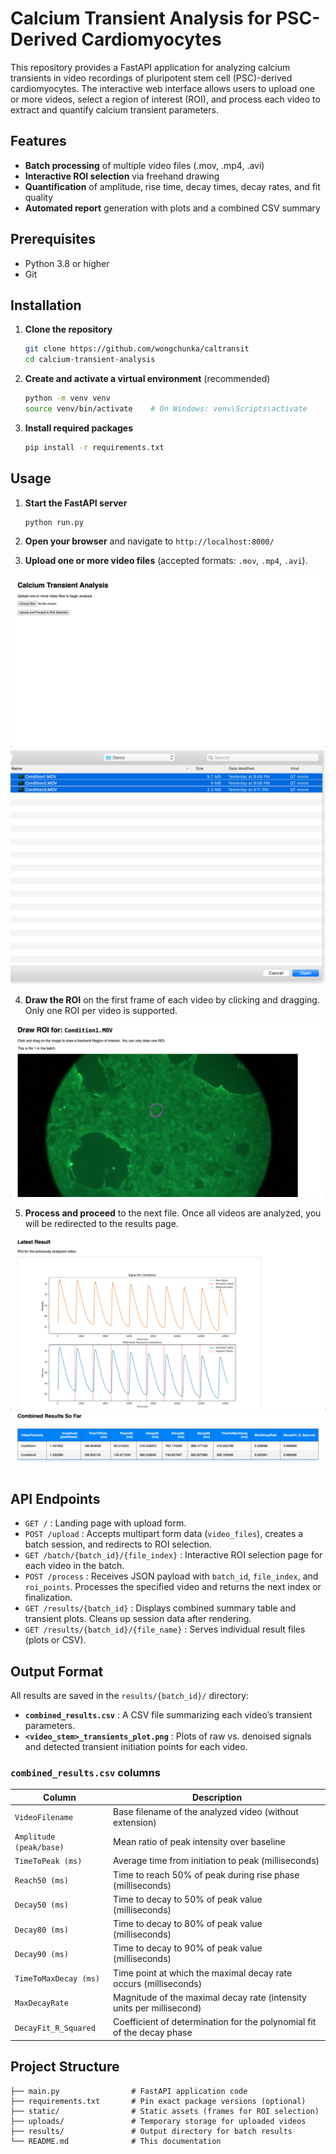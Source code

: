 # Calcium Transient Analysis for PSC-Derived Cardiomyocytes

This repository provides a FastAPI application for analyzing calcium transients in video recordings of pluripotent stem cell (PSC)-derived cardiomyocytes. The interactive web interface allows users to upload one or more videos, select a region of interest (ROI), and process each video to extract and quantify calcium transient parameters.

## Features

- **Batch processing** of multiple video files (.mov, .mp4, .avi)  
- **Interactive ROI selection** via freehand drawing  
- **Quantification** of amplitude, rise time, decay times, decay rates, and fit quality  
- **Automated report** generation with plots and a combined CSV summary  

## Prerequisites

- Python 3.8 or higher  
- Git  

## Installation

1. **Clone the repository**  
   ```bash
   git clone https://github.com/wongchunka/caltransit
   cd calcium-transient-analysis
   ```

2. **Create and activate a virtual environment** (recommended)  
   ```bash
   python -m venv venv
   source venv/bin/activate    # On Windows: venv\Scripts\activate
   ```

3. **Install required packages**  
   ```bash
   pip install -r requirements.txt
   ```

## Usage

1. **Start the FastAPI server**  
   ```bash
   python run.py
   ```

2. **Open your browser** and navigate to `http://localhost:8000/`

3. **Upload one or more video files** (accepted formats: `.mov`, `.mp4`, `.avi`).

![caltransit_1.png](demo/caltransit_1.png)
![caltransit_2.png](demo/caltransit_2.png)

4. **Draw the ROI** on the first frame of each video by clicking and dragging. Only one ROI per video is supported.

![caltransit_3.png](demo/caltransit_3.png)

5. **Process and proceed** to the next file. Once all videos are analyzed, you will be redirected to the results page.

![caltransit_4.png](demo/caltransit_4.png)
![caltransit_5.png](demo/caltransit_5.png)

## API Endpoints

- `GET /` : Landing page with upload form.  
- `POST /upload` : Accepts multipart form data (`video_files`), creates a batch session, and redirects to ROI selection.  
- `GET /batch/{batch_id}/{file_index}` : Interactive ROI selection page for each video in the batch.  
- `POST /process` : Receives JSON payload with `batch_id`, `file_index`, and `roi_points`. Processes the specified video and returns the next index or finalization.  
- `GET /results/{batch_id}` : Displays combined summary table and transient plots. Cleans up session data after rendering.  
- `GET /results/{batch_id}/{file_name}` : Serves individual result files (plots or CSV).  

## Output Format

All results are saved in the `results/{batch_id}/` directory:

- **`combined_results.csv`** : A CSV file summarizing each video’s transient parameters.  
- **`<video_stem>_transients_plot.png`** : Plots of raw vs. denoised signals and detected transient initiation points for each video.  

### `combined_results.csv` columns

| Column                  | Description                                                                                     |
|-------------------------|-------------------------------------------------------------------------------------------------|
| `VideoFilename`         | Base filename of the analyzed video (without extension)                                         |
| `Amplitude (peak/base)` | Mean ratio of peak intensity over baseline                                                      |
| `TimeToPeak (ms)`       | Average time from initiation to peak (milliseconds)                                             |
| `Reach50 (ms)`          | Time to reach 50% of peak during rise phase (milliseconds)                                      |
| `Decay50 (ms)`          | Time to decay to 50% of peak value (milliseconds)                                               |
| `Decay80 (ms)`          | Time to decay to 80% of peak value (milliseconds)                                               |
| `Decay90 (ms)`          | Time to decay to 90% of peak value (milliseconds)                                               |
| `TimeToMaxDecay (ms)`   | Time point at which the maximal decay rate occurs (milliseconds)                                |
| `MaxDecayRate`          | Magnitude of the maximal decay rate (intensity units per millisecond)                           |
| `DecayFit_R_Squared`    | Coefficient of determination for the polynomial fit of the decay phase                          |

## Project Structure

```
├── main.py                # FastAPI application code
├── requirements.txt       # Pin exact package versions (optional)
├── static/                # Static assets (frames for ROI selection)
├── uploads/               # Temporary storage for uploaded videos
├── results/               # Output directory for batch results
└── README.md              # This documentation
```

